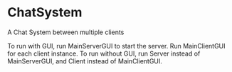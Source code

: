 # ChatSystem
A Chat System between multiple clients

To run with GUI, run MainServerGUI to start the server. Run MainClientGUI for each client instance.
To run without GUI, run Server instead of MainServerGUI, and Client instead of MainClientGUI.

